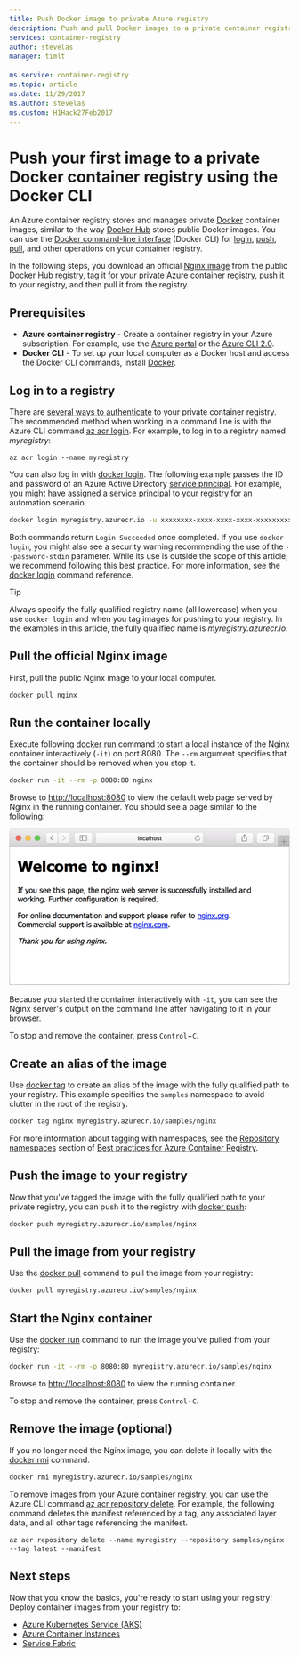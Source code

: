 ```yaml
---
title: Push Docker image to private Azure registry
description: Push and pull Docker images to a private container registry in Azure using the Docker CLI
services: container-registry
author: stevelas
manager: timlt

ms.service: container-registry
ms.topic: article
ms.date: 11/29/2017
ms.author: stevelas
ms.custom: H1Hack27Feb2017
---
```


# Push your first image to a private Docker container registry using the Docker CLI

An Azure container registry stores and manages private [Docker](http://hub.docker.com) container images, similar to the way [Docker Hub](https://hub.docker.com/) stores public Docker images. You can use the [Docker command-line interface](https://docs.docker.com/engine/reference/commandline/cli/) (Docker CLI) for [login](https://docs.docker.com/engine/reference/commandline/login/), [push](https://docs.docker.com/engine/reference/commandline/push/), [pull](https://docs.docker.com/engine/reference/commandline/pull/), and other operations on your container registry.

In the following steps, you download an official [Nginx image](https://store.docker.com/images/nginx) from the public Docker Hub registry, tag it for your private Azure container registry, push it to your registry, and then pull it from the registry.

## Prerequisites

* **Azure container registry** - Create a container registry in your Azure subscription. For example, use the [Azure portal](container-registry-get-started-portal.md) or the [Azure CLI 2.0](container-registry-get-started-azure-cli.md).
* **Docker CLI** - To set up your local computer as a Docker host and access the Docker CLI commands, install [Docker](https://docs.docker.com/engine/installation/).

## Log in to a registry

There are [several ways to authenticate](container-registry-authentication.md) to your private container registry. The recommended method when working in a command line is with the Azure CLI command [az acr login](/cli/azure/acr?view=azure-cli-latest#az_acr_login). For example, to log in to a registry named *myregistry*:

```azurecli
az acr login --name myregistry
```

You can also log in with [docker login](https://docs.docker.com/engine/reference/commandline/login/). The following example passes the ID and password of an Azure Active Directory [service principal](../active-directory/active-directory-application-objects.md). For example, you might have [assigned a service principal](container-registry-authentication.md#service-principal) to your registry for an automation scenario.

```Bash
docker login myregistry.azurecr.io -u xxxxxxxx-xxxx-xxxx-xxxx-xxxxxxxxxxxx -p myPassword
```

Both commands return `Login Succeeded` once completed. If you use `docker login`, you might also see a security warning recommending the use of the `--password-stdin` parameter. While its use is outside the scope of this article, we recommend following this best practice. For more information, see the [docker login](https://docs.docker.com/engine/reference/commandline/login/) command reference.

> [!TIP]
> Always specify the fully qualified registry name (all lowercase) when you use `docker login` and when you tag images for pushing to your registry. In the examples in this article, the fully qualified name is *myregistry.azurecr.io*.

## Pull the official Nginx image

First, pull the public Nginx image to your local computer.

```Bash
docker pull nginx
```

## Run the container locally

Execute following [docker run](https://docs.docker.com/engine/reference/run/) command to start a local instance of the Nginx container interactively (`-it`) on port 8080. The `--rm` argument specifies that the container should be removed when you stop it.

```Bash
docker run -it --rm -p 8080:80 nginx
```

Browse to [http://localhost:8080](http://localhost:8080) to view the default web page served by Nginx in the running container. You should see a page similar to the following:

![Nginx on local computer](./media/container-registry-get-started-docker-cli/nginx.png)

Because you started the container interactively with `-it`, you can see the Nginx server's output on the command line after navigating to it in your browser.

To stop and remove the container, press `Control`+`C`.

## Create an alias of the image

Use [docker tag](https://docs.docker.com/engine/reference/commandline/tag/) to create an alias of the image with the fully qualified path to your registry. This example specifies the `samples` namespace to avoid clutter in the root of the registry.

```Bash
docker tag nginx myregistry.azurecr.io/samples/nginx
```

For more information about tagging with namespaces, see the [Repository namespaces](container-registry-best-practices.md#repository-namespaces) section of [Best practices for Azure Container Registry](container-registry-best-practices.md).

## Push the image to your registry

Now that you've tagged the image with the fully qualified path to your private registry, you can push it to the registry with [docker push](https://docs.docker.com/engine/reference/commandline/push/):

```Bash
docker push myregistry.azurecr.io/samples/nginx
```

## Pull the image from your registry

Use the [docker pull](https://docs.docker.com/engine/reference/commandline/pull/) command to pull the image from your registry:

```Bash
docker pull myregistry.azurecr.io/samples/nginx
```

## Start the Nginx container

Use the [docker run](https://docs.docker.com/engine/reference/run/) command to run the image you've pulled from your registry:

```Bash
docker run -it --rm -p 8080:80 myregistry.azurecr.io/samples/nginx
```

Browse to [http://localhost:8080](http://localhost:8080) to view the running container.

To stop and remove the container, press `Control`+`C`.

## Remove the image (optional)

If you no longer need the Nginx image, you can delete it locally with the [docker rmi](https://docs.docker.com/engine/reference/commandline/rmi/) command.

```Bash
docker rmi myregistry.azurecr.io/samples/nginx
```

To remove images from your Azure container registry, you can use the Azure CLI command [az acr repository delete](/cli/azure/acr/repository#az_acr_repository_delete). For example, the following command deletes the manifest referenced by a tag, any associated layer data, and all other tags referencing the manifest.

```azurecli
az acr repository delete --name myregistry --repository samples/nginx --tag latest --manifest
```

## Next steps

Now that you know the basics, you're ready to start using your registry! Deploy container images from your registry to:

* [Azure Kubernetes Service (AKS)](../aks/tutorial-kubernetes-prepare-app.md)
* [Azure Container Instances](../container-instances/container-instances-tutorial-prepare-app.md)
* [Service Fabric](../service-fabric/service-fabric-tutorial-create-container-images.md)
